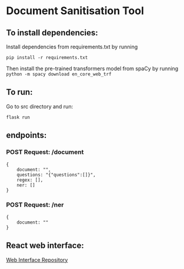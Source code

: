 # Document Sanitisation Tool

## To install dependencies:

Install dependencies from requirements.txt by running

```pip install -r requirements.txt ```

Then install the pre-trained transformers model from spaCy by running
```python -m spacy download en_core_web_trf```


## To run:

Go to src directory and run:

```flask run```

## endpoints: 
### POST Request: /document
```json:
{
    document: "",
    questions: "{"questions":[]}",
    regex: [],
    ner: []
}
```

### POST Request: /ner
```json:
{
    document: ""
}
```


## React web interface:
[Web Interface Repository](https://gitlab.cs.man.ac.uk/p72510fv/sanitisation-system-front-end)
